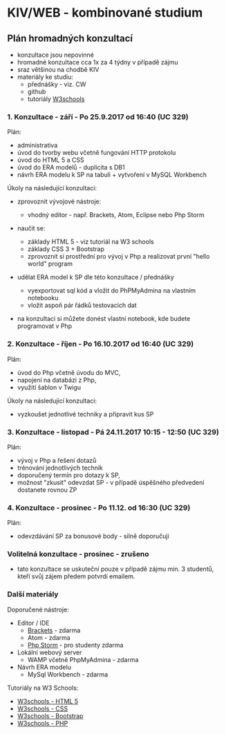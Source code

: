 KIV/WEB - kombinované studium
=============

## Plán hromadných konzultací

- konzultace jsou nepovinné
- hromadné konzultace cca 1x za 4 týdny v případě zájmu
- sraz většinou na chodbě KIV	
- materiály ke studiu: 
  - přednášky - viz. CW 
  - github 
  - tutoriály [W3schools](http://www.w3schools.com/)
  

### 1. Konzultace - září - Po 25.9.2017 od 16:40 (UC 329)

Plán:

- administrativa
- úvod do tvorby webu včetně fungování HTTP protokolu
- úvod do HTML 5 a CSS
- úvod do ERA modelů - duplicita s DB1
- návrh ERA modelu k SP na tabuli + vytvoření v MySQL Workbench


Úkoly na následující konzultaci:

- zprovoznit vývojové nástroje:
  - vhodný editor - např. Brackets, Atom, Eclipse nebo Php Storm
   
- naučit se:
   - základy HTML 5 - viz tutoriál na W3 schools
   - základy CSS 3 + Bootstrap
   - zprovoznit si prostřední pro vývoj v Php a realizovat první "hello world" program

- udělat ERA model k SP dle této konzultace / přednášky 
  - vyexportovat sql kód a vložit do PhPMyAdmina na vlastním notebooku
  - vložit aspoň pár řádků testovacích dat
	
- na konzultaci si můžete donést vlastní notebook, kde budete programovat v Php

### 2. Konzultace - říjen - Po 16.10.2017 od 16:40 (UC 329)

Plán:
- úvod do Php včetně úvodu do MVC, 
- napojení na databázi z Php, 
- využití šablon v Twigu 
 
Úkoly na následující konzultaci:
- vyzkoušet jednotlivé techniky a připravit kus SP 


### 3. Konzultace - listopad - Pá 24.11.2017 10:15 - 12:50 (UC 329)

Plán:
- vývoj v Php a řešení dotazů
- trénování jednotlivých technik
- doporučený termín pro dotazy k SP, 
- možnost "zkusit" odevzdat SP - v případě úspěšného předvedení dostanete rovnou ZP



### 4. Konzultace - prosinec - Po 11.12. od 16:30 (UC 329)

Plán:
- odevzdávání SP za bonusové body - silně doporučuji


### Volitelná konzultace - prosinec - zrušeno 

- tato konzultace se uskuteční pouze v případě zájmu min. 3 studentů, kteří svůj zájem
předem potvrdí emailem.


### Další materiály

Doporučené nástroje:
- Editor / IDE
  - [Brackets](http://brackets.io/) - zdarma
  - Atom - zdarma
  - [Php Storm](https://www.jetbrains.com/phpstorm/) - pro studenty zdarma
- Lokální webový server 
  - WAMP včetně PhpMyAdmina - zdarma
- Návrh ERA modelu
  - MySql Workbench - zdarma
  
  
Tutoriály na W3 Schools:
  * [W3schools - HTML 5](http://www.w3schools.com/html/default.asp)
  * [W3schools - CSS](http://www.w3schools.com/css/default.asp)
  * [W3schools - Bootstrap](http://www.w3schools.com/bootstrap/default.asp)
  * [W3schools - PHP](http://www.w3schools.com/php/default.asp)